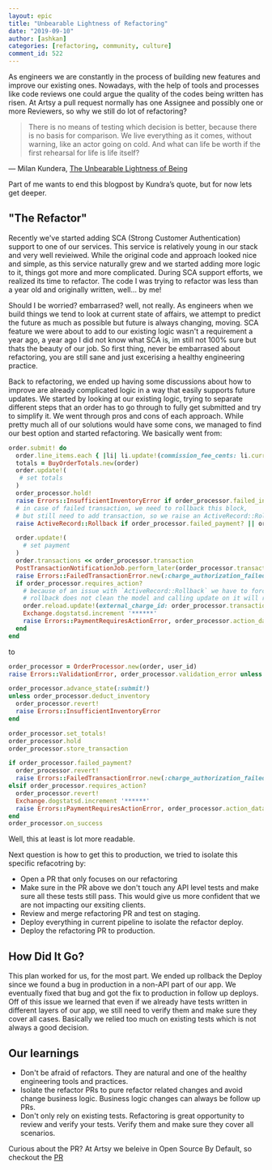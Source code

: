 ```yaml
---
layout: epic
title: "Unbearable Lightness of Refactoring"
date: "2019-09-10"
author: [ashkan]
categories: [refactoring, community, culture]
comment_id: 522
---
```


As engineers we are constantly in the process of building new features and improve our existing ones. Nowadays, with the help of tools and processes like code reviews one could argue the quality of the codes being written has risen. At Artsy a pull request normally has one Assignee and possibly one or more Reviewers, so why we still do lot of refactoring?

> There is no means of testing which decision is better, because there is no basis for comparison. We live everything as it comes, without warning, like an actor going on cold. And what can life be worth if the first rehearsal for life is life itself?

― Milan Kundera, [The Unbearable Lightness of Being](https://en.wikipedia.org/wiki/The_Unbearable_Lightness_of_Being)

Part of me wants to end this blogpost by Kundra’s quote, but for now lets get deeper.

<!-- more -->

## "The Refactor"
Recently we've started adding SCA (Strong Customer Authentication) support to one of our services. This service is relatively young in our stack and very well revieiwed. While the original code and approach looked nice and simple, as this service naturally grew and we started adding more logic to it, things got more and more complicated. During SCA support efforts, we realized its time to refactor. The code I was trying to refactor was less than a year old and originally written, well... by me!

Should I be worried? embarrased? well, not really. As engineers when we build things we tend to look at current state of affairs, we attempt to predict the future as much as possible but future is always changing, moving. SCA feature we were about to add to our existing logic wasn't a requirement a year ago, a year ago I did not know what SCA is, im still not 100% sure but thats the beauty of our job. So first thing, never be embarrased about refactoring, you are still sane and just excerising a healthy engineering practice.

Back to refactoring, we ended up having some discussions about how to improve are already complicated logic in a way that easily supports future updates. We started by looking at our existing logic, trying to separate different steps that an order has to go through to fully get submitted and try to simplify it. We went through pros and cons of each approach. While pretty much all of our solutions would have some cons, we managed to find our best option and started refactoring. We basically went from:

```ruby
order.submit! do
  order.line_items.each { |li| li.update!(commission_fee_cents: li.current_commission_fee_cents) }
  totals = BuyOrderTotals.new(order)
  order.update!(
   # set totals
  )
  order_processor.hold!
  raise Errors::InsufficientInventoryError if order_processor.failed_inventory?
  # in case of failed transaction, we need to rollback this block,
  # but still need to add transaction, so we raise an ActiveRecord::Rollback
  raise ActiveRecord::Rollback if order_processor.failed_payment? || order_processor.requires_action?

  order.update!(
    # set payment
  )
  order.transactions << order_processor.transaction
  PostTransactionNotificationJob.perform_later(order_processor.transaction.id, user_id)
  raise Errors::FailedTransactionError.new(:charge_authorization_failed, order_processor.transaction) if order_processor.failed_payment?
  if order_processor.requires_action?
    # because of an issue with `ActiveRecord::Rollback` we have to force a reload here
    # rollback does not clean the model and calling update on it will raise error
    order.reload.update!(external_charge_id: order_processor.transaction.external_id)
    Exchange.dogstatsd.increment '******'
    raise Errors::PaymentRequiresActionError, order_processor.action_data
  end
end
```

to

```ruby
order_processor = OrderProcessor.new(order, user_id)
raise Errors::ValidationError, order_processor.validation_error unless order_processor.valid?

order_processor.advance_state(:submit!)
unless order_processor.deduct_inventory
  order_processor.revert!
  raise Errors::InsufficientInventoryError
end

order_processor.set_totals!
order_processor.hold
order_processor.store_transaction

if order_processor.failed_payment?
  order_processor.revert!
  raise Errors::FailedTransactionError.new(:charge_authorization_failed, order_processor.transaction)
elsif order_processor.requires_action?
  order_processor.revert!
  Exchange.dogstatsd.increment '******'
  raise Errors::PaymentRequiresActionError, order_processor.action_data
end
order_processor.on_success
```
Well, this at least is lot more readable.

Next question is how to get this to production, we tried to isolate this specific refacotring by:

* Open a PR that only focuses on our refactoring
* Make sure in the PR above we don't touch any API level tests and make sure all these tests still pass. This would give us more confident that we are not impacting our exsiting clients.
* Review and merge refactoring PR and test on staging.
* Deploy everything in current pipeline to isolate the refactor deploy.
* Deploy the refactoring PR to production.

## How Did It Go?

This plan worked for us, for the most part. We ended up rollback the Deploy since we found a bug in production in a non-API part of our app. We eventually fixed that bug and got the fix to production in follow up deploys. Off of this issue we learned that even if we already have tests written in different layers of our app, we still need to verify them and make sure they cover all cases. Basically we relied too much on existing tests which is not always a good decision.

## Our learnings
- Don't be afraid of refactors. They are natural and one of the healthy engineering tools and practices.
- Isolate the refactor PRs to pure refactor related changes and avoid change business logic. Business logic changes can always be follow up PRs.
- Don't only rely on existing tests. Refactoring is great opportunity to review and verify your tests. Verify them and make sure they cover all scenarios.

Curious about the PR? At Artsy we beleive in Open Source By Default, so checkout the [PR](https://github.com/artsy/exchange/pull/475/files)
